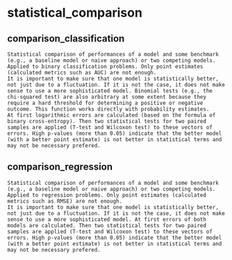 # statistical_comparison

## comparison_classification
    Statistical comparison of performances of a model and some benchmark (e.g., a baseline model or naive approach) or two competing models. Applied to binary classification problems. Only point estimates (calculated metrics such as AUC) are not enough.
    It is important to make sure that one model is statistically better, not just due to a fluctuation. If it is not the case, it does not make sense to use a more sophisticated model. Binomial tests (e.g., the chi-squared test) are also arbitrary at some extent because they require a hard threshold for determining a positive or negative outcome. This function works directly with probability estimates.
    At first logarithmic errors are calculated (based on the formula of binary cross-entropy). Then two statistical tests for two paired samples are applied (T-test and Wilcoxon test) to these vectors of errors. High p-values (more than 0.05) indicate that the better model (with a better point estimate) is not better in statistical terms and may not be necessary prefered.
    
## comparison_regression
    Statistical comparison of performances of a model and some benchmark (e.g., a baseline model or naive approach) or two competing models. Applied to regression problems. Only point estimates (calculated metrics such as RMSE) are not enough.
    It is important to make sure that one model is statistically better, not just due to a fluctuation. If it is not the case, it does not make sense to use a more sophisticated model. At first errors of both models are calculated. Then two statistical tests for two paired samples are applied (T-test and Wilcoxon test) to these vectors of errors. High p-values (more than 0.05) indicate that the better model (with a better point estimate) is not better in statistical terms and may not be necessary prefered.
